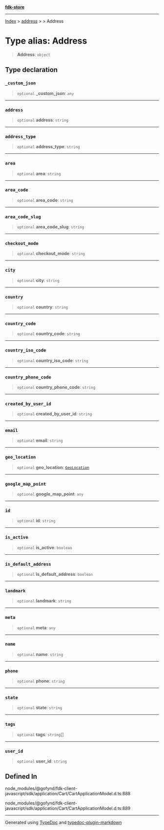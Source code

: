 [**fdk-store**](../../../README.md)
***

[Index](../../../API.md) > [address](../../README.md) > [<internal>](../README.md) > Address

# Type alias: Address

> **Address**: `object`

## Type declaration

### `_custom_json`

> `optional` **\_custom\_json**: `any`

***

### `address`

> `optional` **address**: `string`

***

### `address_type`

> `optional` **address\_type**: `string`

***

### `area`

> `optional` **area**: `string`

***

### `area_code`

> `optional` **area\_code**: `string`

***

### `area_code_slug`

> `optional` **area\_code\_slug**: `string`

***

### `checkout_mode`

> `optional` **checkout\_mode**: `string`

***

### `city`

> `optional` **city**: `string`

***

### `country`

> `optional` **country**: `string`

***

### `country_code`

> `optional` **country\_code**: `string`

***

### `country_iso_code`

> `optional` **country\_iso\_code**: `string`

***

### `country_phone_code`

> `optional` **country\_phone\_code**: `string`

***

### `created_by_user_id`

> `optional` **created\_by\_user\_id**: `string`

***

### `email`

> `optional` **email**: `string`

***

### `geo_location`

> `optional` **geo\_location**: [`GeoLocation`](type-alias.GeoLocation.md)

***

### `google_map_point`

> `optional` **google\_map\_point**: `any`

***

### `id`

> `optional` **id**: `string`

***

### `is_active`

> `optional` **is\_active**: `boolean`

***

### `is_default_address`

> `optional` **is\_default\_address**: `boolean`

***

### `landmark`

> `optional` **landmark**: `string`

***

### `meta`

> `optional` **meta**: `any`

***

### `name`

> `optional` **name**: `string`

***

### `phone`

> `optional` **phone**: `string`

***

### `state`

> `optional` **state**: `string`

***

### `tags`

> `optional` **tags**: `string`[]

***

### `user_id`

> `optional` **user\_id**: `string`

## Defined In

node\_modules/@gofynd/fdk-client-javascript/sdk/application/Cart/CartApplicationModel.d.ts:888

node\_modules/@gofynd/fdk-client-javascript/sdk/application/Cart/CartApplicationModel.d.ts:889

***
Generated using [TypeDoc](https://typedoc.org/) and [typedoc-plugin-markdown](https://www.npmjs.com/package/typedoc-plugin-markdown)
